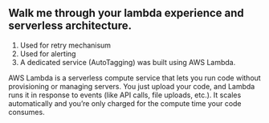 ## Walk me through your lambda experience and serverless architecture.
1. Used for retry mechanisum
2. Used for alerting
3. A dedicated service (AutoTagging) was built using AWS Lambda.


AWS Lambda is a serverless compute service that lets you run code without provisioning or managing servers. You just upload your code, and Lambda runs it in response to events (like API calls, file uploads, etc.). It scales automatically and you’re only charged for the compute time your code consumes.